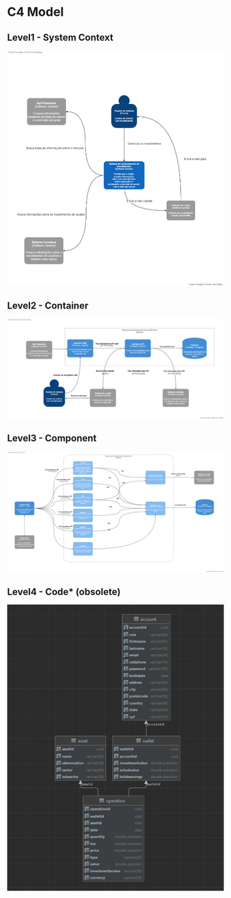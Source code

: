 # C4 Model

Level1 - System Context
-------
![context](context.png)

Level2 - Container
-------
![container](container.png)

Level3 - Component
-------
![component](component.png)

Level4 - Code* (obsolete)
-------
![code](code.png)



